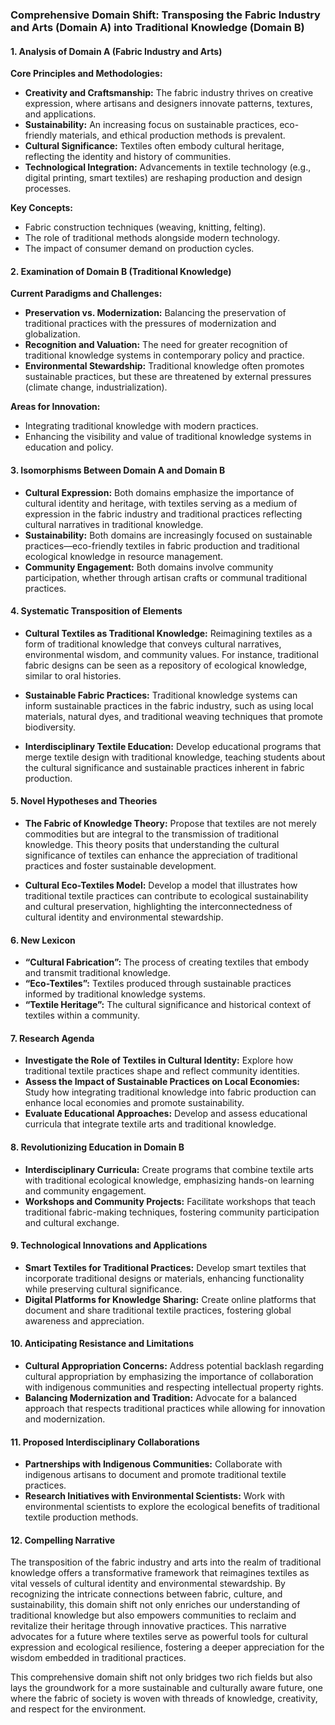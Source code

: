### Comprehensive Domain Shift: Transposing the Fabric Industry and Arts (Domain A) into Traditional Knowledge (Domain B)

#### 1. Analysis of Domain A (Fabric Industry and Arts)

**Core Principles and Methodologies:**
- **Creativity and Craftsmanship:** The fabric industry thrives on creative expression, where artisans and designers innovate patterns, textures, and applications.
- **Sustainability:** An increasing focus on sustainable practices, eco-friendly materials, and ethical production methods is prevalent.
- **Cultural Significance:** Textiles often embody cultural heritage, reflecting the identity and history of communities.
- **Technological Integration:** Advancements in textile technology (e.g., digital printing, smart textiles) are reshaping production and design processes.

**Key Concepts:**
- Fabric construction techniques (weaving, knitting, felting).
- The role of traditional methods alongside modern technology.
- The impact of consumer demand on production cycles.

#### 2. Examination of Domain B (Traditional Knowledge)

**Current Paradigms and Challenges:**
- **Preservation vs. Modernization:** Balancing the preservation of traditional practices with the pressures of modernization and globalization.
- **Recognition and Valuation:** The need for greater recognition of traditional knowledge systems in contemporary policy and practice.
- **Environmental Stewardship:** Traditional knowledge often promotes sustainable practices, but these are threatened by external pressures (climate change, industrialization).

**Areas for Innovation:**
- Integrating traditional knowledge with modern practices.
- Enhancing the visibility and value of traditional knowledge systems in education and policy.

#### 3. Isomorphisms Between Domain A and Domain B

- **Cultural Expression:** Both domains emphasize the importance of cultural identity and heritage, with textiles serving as a medium of expression in the fabric industry and traditional practices reflecting cultural narratives in traditional knowledge.
- **Sustainability:** Both domains are increasingly focused on sustainable practices—eco-friendly textiles in fabric production and traditional ecological knowledge in resource management.
- **Community Engagement:** Both domains involve community participation, whether through artisan crafts or communal traditional practices.

#### 4. Systematic Transposition of Elements

- **Cultural Textiles as Traditional Knowledge:** Reimagining textiles as a form of traditional knowledge that conveys cultural narratives, environmental wisdom, and community values. For instance, traditional fabric designs can be seen as a repository of ecological knowledge, similar to oral histories.
  
- **Sustainable Fabric Practices:** Traditional knowledge systems can inform sustainable practices in the fabric industry, such as using local materials, natural dyes, and traditional weaving techniques that promote biodiversity.

- **Interdisciplinary Textile Education:** Develop educational programs that merge textile design with traditional knowledge, teaching students about the cultural significance and sustainable practices inherent in fabric production.

#### 5. Novel Hypotheses and Theories

- **The Fabric of Knowledge Theory:** Propose that textiles are not merely commodities but are integral to the transmission of traditional knowledge. This theory posits that understanding the cultural significance of textiles can enhance the appreciation of traditional practices and foster sustainable development.

- **Cultural Eco-Textiles Model:** Develop a model that illustrates how traditional textile practices can contribute to ecological sustainability and cultural preservation, highlighting the interconnectedness of cultural identity and environmental stewardship.

#### 6. New Lexicon

- **“Cultural Fabrication”:** The process of creating textiles that embody and transmit traditional knowledge.
- **“Eco-Textiles”:** Textiles produced through sustainable practices informed by traditional knowledge systems.
- **“Textile Heritage”:** The cultural significance and historical context of textiles within a community.

#### 7. Research Agenda

- **Investigate the Role of Textiles in Cultural Identity:** Explore how traditional textile practices shape and reflect community identities.
- **Assess the Impact of Sustainable Practices on Local Economies:** Study how integrating traditional knowledge into fabric production can enhance local economies and promote sustainability.
- **Evaluate Educational Approaches:** Develop and assess educational curricula that integrate textile arts and traditional knowledge.

#### 8. Revolutionizing Education in Domain B

- **Interdisciplinary Curricula:** Create programs that combine textile arts with traditional ecological knowledge, emphasizing hands-on learning and community engagement.
- **Workshops and Community Projects:** Facilitate workshops that teach traditional fabric-making techniques, fostering community participation and cultural exchange.

#### 9. Technological Innovations and Applications

- **Smart Textiles for Traditional Practices:** Develop smart textiles that incorporate traditional designs or materials, enhancing functionality while preserving cultural significance.
- **Digital Platforms for Knowledge Sharing:** Create online platforms that document and share traditional textile practices, fostering global awareness and appreciation.

#### 10. Anticipating Resistance and Limitations

- **Cultural Appropriation Concerns:** Address potential backlash regarding cultural appropriation by emphasizing the importance of collaboration with indigenous communities and respecting intellectual property rights.
- **Balancing Modernization and Tradition:** Advocate for a balanced approach that respects traditional practices while allowing for innovation and modernization.

#### 11. Proposed Interdisciplinary Collaborations

- **Partnerships with Indigenous Communities:** Collaborate with indigenous artisans to document and promote traditional textile practices.
- **Research Initiatives with Environmental Scientists:** Work with environmental scientists to explore the ecological benefits of traditional textile production methods.

#### 12. Compelling Narrative

The transposition of the fabric industry and arts into the realm of traditional knowledge offers a transformative framework that reimagines textiles as vital vessels of cultural identity and environmental stewardship. By recognizing the intricate connections between fabric, culture, and sustainability, this domain shift not only enriches our understanding of traditional knowledge but also empowers communities to reclaim and revitalize their heritage through innovative practices. This narrative advocates for a future where textiles serve as powerful tools for cultural expression and ecological resilience, fostering a deeper appreciation for the wisdom embedded in traditional practices. 

This comprehensive domain shift not only bridges two rich fields but also lays the groundwork for a more sustainable and culturally aware future, one where the fabric of society is woven with threads of knowledge, creativity, and respect for the environment.